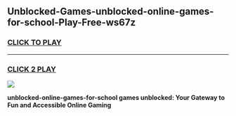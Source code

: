 
## Unblocked-Games-unblocked-online-games-for-school-Play-Free-ws67z
<h3>
<a href="https://premium76.site?title=unblocked-online-games-for-school&ref=18A">CLICK TO PLAY</a></h3>
<hr>

<h3>
<a href="https://premium76.site?title=unblocked-online-games-for-school&ref=18A">CLICK 2 PLAY</a>
  
</h3>

<a href="https://premium76.site?title=unblocked-online-games-for-school&ref=18A"><img src="https://clearcache.store/games.png"></a>


**unblocked-online-games-for-school games unblocked: Your Gateway to Fun and Accessible Online Gaming**
